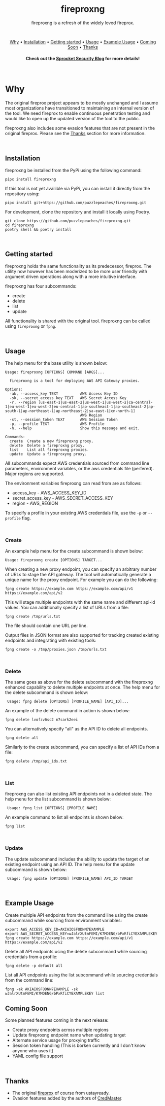 <div align="center">

# fireproxng

fireproxng is a refresh of the widely loved fireprox.

<br>

[Why](#why) •
[Installation](#installation) •
[Getting started](#getting-started) •
[Usage](#usage) •
[Example Usage](#example-usage) •
[Coming Soon](#coming-soon) •
[Thanks](#thanks)

#### Check out the [Sprocket Security Blog](https://www.sprocketsecurity.com/resources/evading-external-network-security-controls) for more details!

</div><br>

</div>

# Why

The original fireprox project appears to be mostly unchanged and I assume most organizations have transitioned to maintaining an internal version of the tool. We need fireprox to enable continuous penetration testing and would like to open up the updated version of the tool to the public.

fireproxng also includes some evasion features that are not present in the original fireprox. Please see the [Thanks](#thanks) section for more information.

<br>

## Installation

fireproxng be installed from the PyPi using the following command:

```
pipx install fireproxng
```

If this tool is not yet availible via PyPi, you can install it directly from the repository using:

```
pipx install git+https://github.com/puzzlepeaches/fireproxng.git
```

For development, clone the repository and install it locally using Poetry.

```
git clone https://github.com/puzzlepeaches/fireproxng.git
cd fireproxng
poetry shell && poetry install
```

<br>

## Getting started

fireproxng holds the same functionality as its predecessor, fireprox. The utility now however has been moderized to be more user friendly with argument driven operations along with a more intuitive interface.

fireproxng has four subcommands:

- create
- delete
- list
- update

All functionality is shared with the original tool. fireproxng can be called using `fireproxng` or `fpng`.

<br>

## Usage

The help menu for the base utility is shown below:

```
Usage: fireproxng [OPTIONS] COMMAND [ARGS]...

  fireproxng is a tool for deploying AWS API Gateway proxies.

Options:
  -ak, --access_key TEXT          AWS Access Key ID
  -sk, --secret_access_key TEXT   AWS Secret Access Key
  -r, --region [us-east-1|us-east-2|us-west-1|us-west-2|ca-central-1|eu-west-1|eu-west-2|eu-central-1|ap-southeast-1|ap-southeast-2|ap-south-1|ap-northeast-1|ap-northeast-2|sa-east-1|cn-north-1]
                                  AWS Region
  -st, --session_token TEXT       AWS Session Token
  -p, --profile TEXT              AWS Profile
  -h, --help                      Show this message and exit.

Commands:
  create  Create a new fireproxng proxy.
  delete  Delete a fireproxng proxy.
  list    List all fireproxng proxies.
  update  Update a fireproxyng proxy.
```

All subcommands expect AWS credentials sourced from command line parameters, environment variables, or the aws credentials file (perfered). Major regions are supported.

The environment variables fireproxng can read from are as follows:

- access_key - AWS_ACCESS_KEY_ID
- secret_access_key - AWS_SECRET_ACCESS_KEY
- region - AWS_REGION

To specify a profile in your existing AWS credentials file, use the `-p` or `--profile` flag.

<br>

### Create

An example help menu for the create subcommand is shown below:

```
Usage: fireproxng create [OPTIONS] TARGET...
```

When creating a new proxy endpoint, you can specify an arbitrary number of URLs to stage the API gateway. The tool will automatically generate a unique name for the proxy endpoint. For example you can do the following:

```
fpng create https://example.com https://example.com/api/v1 https://example.com/api/v2
```

This will stage multiple endpoints with the same name and different api-id values. You can additionally specify a list of URLs from a file:

```
fpng create /tmp/urls.txt
```

The file should contain one URL per line.

Output files in JSON format are also supported for tracking created existing endpoints and integrating with existing tools:

```
fpng create -o /tmp/proxies.json /tmp/urls.txt
```

<br>

### Delete

The same goes as above for the delete subcommand with the fireproxng enhanced capability to delete multiple endpoints at once. The help menu for the delete subcommand is shown below:

```
 Usage: fpng delete [OPTIONS] [PROFILE_NAME] [API_ID]...
```

An example of the delete command in action is shown below:

```
fpng delete lvofzv6sc2 n7sark2eei
```

You can alternatively specify "all" as the API ID to delete all endpoints.

```
fpng delete all
```

Similarly to the create subcommand, you can specify a list of API IDs from a file:

```
fpng delete /tmp/api_ids.txt
```

<br>

### List

fireproxng can also list existing API endpoints not in a deleted state. The help menu for the list subcommand is shown below:

```
 Usage: fpng list [OPTIONS] [PROFILE_NAME]
```

An example command to list all endpoints is shown below:

```
fpng list
```

<br>

### Update

The update subcommand includes the ability to update the target of an existing endpoint using an API ID. The help menu for the update subcommand is shown below:

```
 Usage: fpng update [OPTIONS] [PROFILE_NAME] API_ID TARGET
```

<br>

## Example Usage

Create multiple API endpoints from the command line using the create subcommand while sourcing from environment variables:

```
export AWS_ACCESS_KEY_ID=AKIAIOSFODNN7EXAMPLE
export AWS_SECRET_ACCESS_KEY=wJalrXUtnFEMI/K7MDENG/bPxRfiCYEXAMPLEKEY
fpng create https://example.com https://example.com/api/v1 https://example.com/api/v2
```

Delete all API endpoints using the delete subcommand while sourcing credentials from a profile:

```
fpng delete -p default all
```

List all API endpoints using the list subcommand while sourcing credentials from the command line:

```
fpng -ak AKIAIOSFODNN7EXAMPLE -sk wJalrXUtnFEMI/K7MDENG/bPxRfiCYEXAMPLEKEY list
```

## Coming Soon

Some planned features coming in the next release:

- Create proxy endpoints across multiple regions
- Update fireproxng endpoint name when updating target
- Alternate service usage for proxying traffic
- Session token handling (This is borken currently and I don't know anyone who uses it)
- YAML config file support

<br>

## Thanks

- The original [fireprox](https://github.com/ustayready/fireprox) of course from ustayready.
- Evasion features added by the authors of [CredMaster](https://github.com/knavesec/CredMaster/blob/master/fire.py).
